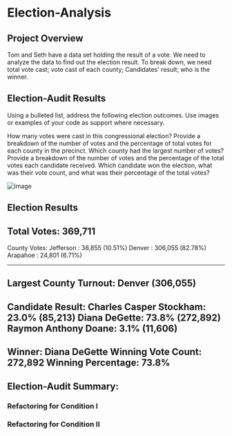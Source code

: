 # Election-Analysis

## Project Overview

Tom and Seth have a data set holding the result of a vote. We need to analyze the data to find out the election result. To break down, we need total vote cast; vote cast of each county; Candidates' result; who is the winner. 


## Election-Audit Results

Using a bulleted list, address the following election outcomes. Use images or examples of your code as support where necessary.

How many votes were cast in this congressional election?
Provide a breakdown of the number of votes and the percentage of total votes for each county in the precinct.
Which county had the largest number of votes?
Provide a breakdown of the number of votes and the percentage of the total votes each candidate received.
Which candidate won the election, what was their vote count, and what was their percentage of the total votes?

![image](https://user-images.githubusercontent.com/48306359/125550133-75b0ff7f-039e-4d42-83c5-82a94b108359.png)



Election Results
-------------------------
Total Votes: 369,711
-------------------------

County Votes:
Jefferson : 38,855  (10.51%)
Denver : 306,055  (82.78%)
Arapahoe : 24,801  (6.71%)

-------------------------
Largest County Turnout: Denver (306,055)
-------------------------

Candidate Result:
Charles Casper Stockham: 23.0% (85,213)
Diana DeGette: 73.8% (272,892)
Raymon Anthony Doane: 3.1% (11,606)
-------------------------
Winner: Diana DeGette
Winning Vote Count: 272,892
Winning Percentage: 73.8%
-------------------------
## Election-Audit Summary: 

### Refactoring for Condition I


### Refactoring for Condition II
